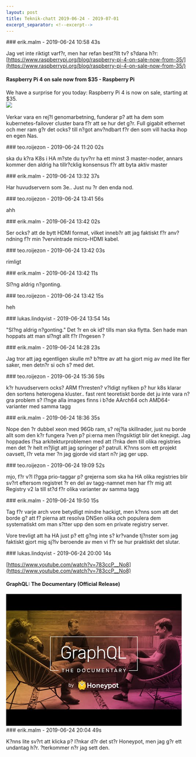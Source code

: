 ```yaml
---
layout: post
title: Teknik-chatt 2019-06-24 - 2019-07-01
excerpt_separator: <!--excerpt-->
---
```

<section class="message" markdown="1">
### erik.malm - 2019-06-24 10:58 43s

Jag vet inte riktigt varf?r, men har refan best?llt tv? s?dana h?r:
[https://www.raspberrypi.org/blog/raspberry-pi-4-on-sale-now-from-35/](https://www.raspberrypi.org/blog/raspberry-pi-4-on-sale-now-from-35/)

<div class="attachment"><h4>Raspberry Pi 4 on sale now from $35 - Raspberry Pi</h4><div class="text">We have a surprise for you today: Raspberry Pi 4 is now on sale, starting at $35.</div>
<a href="https://www.raspberrypi.org/blog/raspberry-pi-4-on-sale-now-from-35/"><img src="https://www.raspberrypi.org/app/uploads/2019/06/HERO-ALT-500x357.jpg" fallback="Raspberry Pi 4 on sale now from $35 - Raspberry Pi"/></a></div>
    
Verkar vara en rej?l genomarbetning, funderar p? att ha dem som kubernetes-failover cluster bara f?r att se hur det g?r.  Full gigabit ethernet och mer ram g?r det ocks? till n?got anv?ndbart f?r den som vill hacka ihop en egen Nas.
</section>
<section class="message" markdown="1">
### teo.roijezon - 2019-06-24 11:20 02s

ska du k?ra K8s i HA m?ste du tyv?rr ha ett minst 3 master-noder, annars kommer den aldrig ha tillr?cklig konsensus f?r att byta aktiv master
</section>
<section class="message" markdown="1">
### erik.malm - 2019-06-24 13:32 37s

Har huvudservern som 3e..
Just nu ?r den enda nod.
</section>
<section class="message" markdown="1">
### teo.roijezon - 2019-06-24 13:41 56s

ahh
</section>
<section class="message" markdown="1">
### erik.malm - 2019-06-24 13:42 02s

Ser ocks? att de bytt HDMI format, vilket inneb?r att jag faktiskt f?r anv?ndning f?r min ?vervintrade micro-HDMI kabel.
</section>
<section class="message" markdown="1">
### teo.roijezon - 2019-06-24 13:42 03s

rimligt
</section>
<section class="message" markdown="1">
### erik.malm - 2019-06-24 13:42 11s

Sl?ng aldrig n?gonting.
</section>
<section class="message" markdown="1">
### teo.roijezon - 2019-06-24 13:42 15s

heh
</section>
<section class="message" markdown="1">
### lukas.lindqvist - 2019-06-24 13:54 14s

"Sl?ng aldrig n?gonting." Det ?r en ok id? tills man ska flytta. Sen hade man hoppats att man sl?ngt allt f?r l?ngesen ?
</section>
<section class="message" markdown="1">
### erik.malm - 2019-06-24 14:28 23s

Jag tror att jag egentligen skulle m? b?ttre av att ha gjort mig av med lite fler saker, men detn?r si och s? med det.
</section>
<section class="message" markdown="1">
### teo.roijezon - 2019-06-24 15:36 59s

k?r huvudservern ocks? ARM f?rresten?
v?ldigt nyfiken p? hur k8s klarar den sortens heterogena kluster..
fast rent teoretiskt borde det ju inte vara n?gra problem s? l?nge alla images finns i b?de AArch64 och AMD64-varianter med samma tagg
</section>
<section class="message" markdown="1">
### erik.malm - 2019-06-24 18:36 35s

Nope den ?r dubbel xeon med 96Gb ram, s? rej?la skillnader, just nu borde allt som den k?r fungera ?ven p? pi:erna men l?ngsiktigt blir det knepigt. Jag hoppades l?sa arkitekturproblemen med  att l?nka dem till olika registries men det ?r helt m?jligt att jag springer p? patrull.
K?nns som ett projekt oavsett, l?r veta mer ?n jag gjorde vid start n?r jag ger upp.
</section>
<section class="message" markdown="1">
### teo.roijezon - 2019-06-24 19:09 52s

mjo, f?r v?l l?gga prio-taggar p? grejerna som ska ha HA
olika registries blir sv?rt eftersom registret ?r en del av tagg-namnet
men har f?r mig att Registry v2 la till st?d f?r olika varianter av samma tagg
</section>
<section class="message" markdown="1">
### erik.malm - 2019-06-24 19:50 15s

Tag f?r varje arch vore betydligt mindre hackigt, men k?nns som att det borde g? att f? pierna att resolva DNSen olika och populera dem systematiskt om man s?tter upp den som en private registry server. 

Vore trevligt att ha HA just p? ett g?ng inte s? kr?vande tj?nster som jag faktiskt gjort mig sj?lv beroende av men vi f?r se hur praktiskt det slutar.
</section>
<section class="message" markdown="1">
### lukas.lindqvist - 2019-06-24 20:00 14s

[https://www.youtube.com/watch?v=783ccP__No8](https://www.youtube.com/watch?v=783ccP__No8)

<div class="attachment"><h4>GraphQL: The Documentary (Official Release)</h4><div class="text"></div>
<a href="https://www.youtube.com/watch?v=783ccP__No8"><div class="linkdiv"><img src="/assets/blogAssets/GraphQL: The Documentary (Official Release)" fallback="GraphQL: The Documentary (Official Release)"/></div></a></div>
    
</section>
<section class="message" markdown="1">
### erik.malm - 2019-06-24 20:04 49s

K?nns lite sv?rt att klicka p? l?nkar d?r det st?r Honeypot, men jag g?r ett undantag h?r. ?terkommer n?r jag sett den.

<!--excerpt-->
</section>